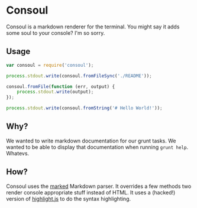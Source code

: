 # Consoul

Consoul is a markdown renderer for the terminal. You might say it adds some soul to your console? I'm so sorry.

## Usage

```javascript
var consoul = require('consoul');

process.stdout.write(consoul.fromFileSync('./README'));

consoul.fromFile(function (err, output) {
	process.stdout.write(output);
});

process.stdout.write(consoul.fromString('# Hello World!'));
```

## Why?

We wanted to write markdown documentation for our grunt tasks. We wanted to be able to display that documentation when running `grunt help`. Whatevs.

## How?

Consoul uses the [marked](https://github.com/chjj/marked) Markdown parser. It overrides a few methods two render console appropriate stuff instead of HTML. It uses a (hacked!) version of [highlight.js](https://github.com/isagalaev/highlight.js) to do the syntax highlighting.
